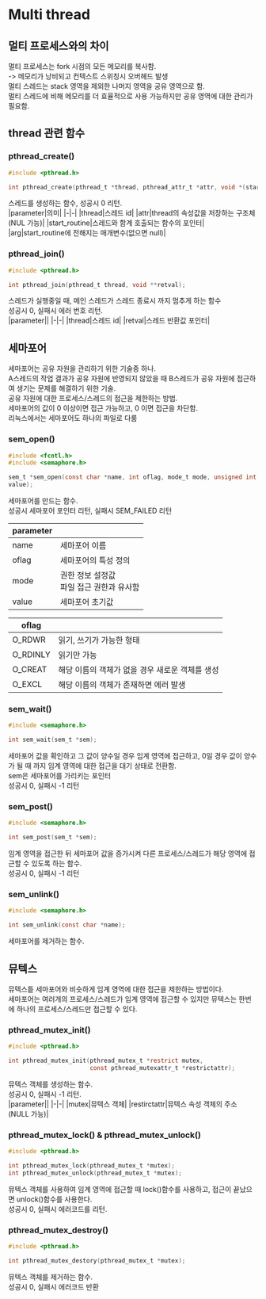 # Multi thread
## 멀티 프로세스와의 차이
멀티 프로세스는 fork 시점의 모든 메모리를 복사함.  
-> 메모리가 낭비되고 컨텍스트 스위칭시 오버헤드 발생  
멀티 스레드는 stack 영역을 제외한 나머지 영역을 공유 영역으로 함.   
멀티 스레드에 비해 메모리를 더 효율적으로 사용 가능하지만 공유 영역에 대한 관리가 필요함.  

## thread 관련 함수
### pthread_create()

```c
#include <pthread.h>

int pthread_create(pthread_t *thread, pthread_attr_t *attr, void *(start_routine)(void *), void *arg);
```
스레드를 생성하는 함수, 성공시 0 리턴.  
|parameter|의미|
|-|-|
|thread|스레드 id|
|attr|thread의 속성값을 저장하는 구조체(NUL 가능)|
|start_routine|스레드와 함계 호출되는 함수의 포인터|
|arg|start_routine에 전해지는 매개변수(없으면 null)|

### pthread_join()
```c
#include <pthread.h>

int pthread_join(pthread_t thread, void **retval);
```
스레드가 실행중일 때, 메인 스레드가 스레드 종료시 까지 멈추게 하는 함수  
성공시 0, 실패시 에러 번호 리턴.  
|parameter||
|-|-|
|thread|스레드 id|
|retval|스레드 반환값 포인터|

## 세마포어
세마포어는 공유 자원을 관리하기 위한 기술중 하나.  
A스레드의 작업 결과가 공유 자원에 반영되지 않았을 때 B스레드가 공유 자원에 접근하여 생기는 문제를 해결하기 위한 기술.  
공유 자원에 대한 프로세스/스레드의 접근을 제한하는 방법.  
세마포어의 값이 0 이상이면 접근 가능하고, 0 이면 접근을 차단함.  
리눅스에서는 세마포어도 하나의 파일로 다룸  

### sem_open()
```c
#include <fcntl.h>
#include <semaphore.h>

sem_t *sem_open(const char *name, int oflag, mode_t mode, unsigned int 
value);
```
세마포어를 만드는 함수.  
성공시 세마포어 포인터 리턴, 실패시 SEM_FAILED 리턴

|parameter||
|-|-|
|name|세마포어 이름|
|oflag|세마포어의 특성 정의|
|mode|권한 정보 설정값 <br> 파일 접근 권한과 유사함|
|value|세마포어 초기값|

|oflag||
|-|-|
|O_RDWR|읽기, 쓰기가 가능한 형태|
|O_RDINLY|읽기만 가능|
|O_CREAT|해당 이름의 객체가 없을 경우 새로운 객체를 생성|
|O_EXCL|해당 이름의 객체가 존재하면 에러 발생|

### sem_wait()
```c
#include <semaphore.h>

int sem_wait(sem_t *sem);
```
세마포어 값을 확인하고 그 값이 양수일 경우 임계 영역에 접근하고, 0일 경우 값이 양수가 될 때 까지 임계 영역에 대한 접근을 대기 상태로 전환함.  
sem은 세마포어를 가리키는 포인터  
성공시 0, 실패시 -1 리턴

### sem_post()
```c
#include <semaphore.h>

int sem_post(sem_t *sem);
```
임계 영역을 접근한 뒤 세마포어 값을 증가시켜 다른 프로세스/스레드가 해당 영역에 접근할 수 있도록 하는 함수.  
성공시 0, 실패시 -1 리턴

### sem_unlink()
```c
#include <semaphore.h>

int sem_unlink(const char *name);
```
세마포어를 제거하는 함수.

## 뮤텍스
뮤텍스틑 세마포어와 비슷하게 임계 영역에 대한 접근을 제한하는 방법이다.  
세마포어는 여러개의 프로세스/스레드가 임계 영역에 접근할 수 있지만 뮤텍스는 한번에 하나의 프로세스/스레드만 접근할 수 있다.  

### pthread_mutex_init()
```c
#include <pthread.h>

int pthread_mutex_init(pthread_mutex_t *restrict mutex,
                       const pthread_mutexattr_t *restrictattr);
```
뮤텍스 객체를 생성하는 함수.  
성공시 0, 실패시 -1 리턴.  
|parameter||
|-|-|
|mutex|뮤텍스 객체|
|restirctattr|뮤텍스 속성 객체의 주소(NULL 가능)|

### pthread_mutex_lock() & pthread_mutex_unlock()
```c
#include <pthread.h>

int pthread_mutex_lock(pthread_mutex_t *mutex);
int pthread_mutex_unlock(pthread_mutex_t *mutex);
```
뮤텍스 객체를 사용하여 임계 영역에 접근할 때 lock()함수를 사용하고, 접근이 끝났으면 unlock()함수를 사용한다.  
성공시 0, 실패시 에러코드를 리턴.  

### pthread_mutex_destroy()
```c
#include <pthread.h>

int pthread_mutex_destory(pthread_mutex_t *mutex);
```
뮤텍스 객체를 제거하는 함수.  
성공시 0, 실패시 에러코드 반환  














